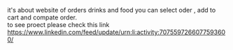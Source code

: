 it's about website of orders drinks and food you can select oder , add to cart and compate order.</br>
to see proect please check this link https://www.linkedin.com/feed/update/urn:li:activity:7075597266077593600/
